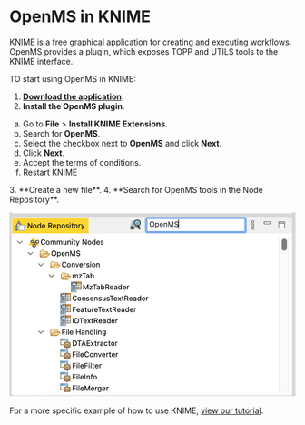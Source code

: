 OpenMS in KNIME
===============

KNIME is a free graphical application for creating and executing workflows. OpenMS provides a plugin, which exposes TOPP and UTILS tools to the KNIME interface.

TO start using OpenMS in KNIME:

1. **[Download the application](https://www.knime.com/downloads)**.
2. **Install the OpenMS plugin**.

  <ol type="a">
   <li>Go to <b>File</b> > <b>Install KNIME Extensions</b>.</li>
   <li>Search for <b>OpenMS</b>.</li>
   <li>Select the checkbox next to <b>OpenMS</b> and click <b>Next</b>.</li>
   <li>Click <b>Next</b>.</li>
   <li>Accept the terms of conditions.</li>
   <li>Restart KNIME</li>
  </ol>
3. **Create a new file**.
4. **Search for OpenMS tools in the Node Repository**.

  ![OpenMS tools loaded in node repository](../images/run-workflows-with-openms-tools/knime/node-repository.png)

For a more specific example of how to use KNIME, [view our tutorial](../tutorials-and-quickstart-guides/tutorials.md##constructing-a-workflow-in-knime).

